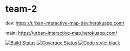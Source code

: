 # team-2

dev: https://urban-interactive-map-dev.herokuapp.com/

main: https://urban-interactive-map.herokuapp.com/





[![Build Status](https://app.travis-ci.com/csci-499-fa22/team-2.svg?token=ZEBoK7VPs6GMNThmS7p9&branch=main)](https://app.travis-ci.com/csci-499-fa22/team-2)
[![Coverage Status](https://coveralls.io/repos/github/csci-499-fa22/team-2/badge.png?t=H57xYb)](https://coveralls.io/github/csci-499-fa22/team-2)
[![Code style: black](https://img.shields.io/badge/code%20style-black-000000.svg)](https://github.com/psf/black)
